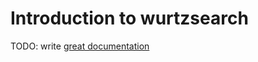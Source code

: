# Introduction to wurtzsearch

TODO: write [great documentation](http://jacobian.org/writing/what-to-write/)
